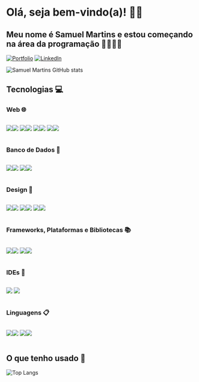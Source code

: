 # Olá, seja bem-vindo(a)! 👋😃
## Meu nome é Samuel Martins e estou começando na área da programação 👨‍🎓👨‍💻

[![Portfolio](https://img.shields.io/badge/Portfolio-FF5722?style=for-the-badge&logo=todoist&logoColor=white)](https://)
[![LinkedIn](https://img.shields.io/badge/linkedin-%230077B5.svg?style=for-the-badge&logo=linkedin&logoColor=white)](https://www.linkedin.com/in/samuel-martins-59208924a)

![Samuel Martins GitHub stats](https://github-readme-stats.vercel.app/api?username=devsani13&show_icons=true&theme=radical)

## Tecnologias 💻

### Web 🌐
<p style="display: inline-block;">
  <img src="https://img.shields.io/badge/html5-%23E34F26.svg?style=for-the-badge&logo=html5&logoColor=white"><img src="https://img.shields.io/badge/⚪_⚪_⚪_⚪_⚪-e84c24?style=for-the-badge">
  <img src="https://img.shields.io/badge/css3-%231572B6.svg?style=for-the-badge&logo=css3&logoColor=white"><img src="https://img.shields.io/badge/⚪_⚪_⚪_⚪_⚫-1572b6?style=for-the-badge">
  <img src="https://img.shields.io/badge/javascript-%23323330.svg?style=for-the-badge&logo=javascript&logoColor=%23F7DF1E"><img src="https://img.shields.io/badge/⚪_⚪_⚫_⚫_⚫-323330?style=for-the-badge">
  <img src="https://img.shields.io/badge/php-%23777BB4.svg?style=for-the-badge&logo=php&logoColor=white"><img src="https://img.shields.io/badge/⚪_⚪_⚫_⚫_⚫-777bb4?style=for-the-badge">
</p>

### Banco de Dados 📂
<p style="display: inline-block;">
  <img src="https://img.shields.io/badge/mysql-4479A1.svg?style=for-the-badge&logo=mysql&logoColor=white"><img src="https://img.shields.io/badge/⚪_⚪_⚫_⚫_⚫-4479a1?style=for-the-badge">
  <img src="https://img.shields.io/badge/sqlite-%2307405e.svg?style=for-the-badge&logo=sqlite&logoColor=white"><img src="https://img.shields.io/badge/⚪_⚪_⚫_⚫_⚫-07405e?style=for-the-badge">
</p>

### Design 🎨
<p style="display: inline-block;">
  <img src="https://img.shields.io/badge/adobe%20photoshop-%2331A8FF.svg?style=for-the-badge&logo=adobe%20photoshop&logoColor=white"><img src="https://img.shields.io/badge/⚪_⚪_⚪_⚪_⚫-31a8ff?style=for-the-badge">
  <img src="https://img.shields.io/badge/Adobe%20Premiere%20Pro-9999FF.svg?style=for-the-badge&logo=Adobe%20Premiere%20Pro&logoColor=white"><img src="https://img.shields.io/badge/⚪_⚪_⚪_⚫_⚫-9999ff?style=for-the-badge">
  <img src="https://img.shields.io/badge/blender-%23F5792A.svg?style=for-the-badge&logo=blender&logoColor=white"><img src="https://img.shields.io/badge/⚪_⚪_⚪_⚫_⚫-f5792a?style=for-the-badge">
</p>

### Frameworks, Plataformas e Bibliotecas 📚
<p style="display: inline-block;">
  <img src="https://img.shields.io/badge/.NET-5C2D91?style=for-the-badge&logo=.net&logoColor=white"><img src="https://img.shields.io/badge/⚪_⚪_⚪_⚪_⚫-5c2d91?style=for-the-badge">
  <img src="https://img.shields.io/badge/Xamarin-3199DC?style=for-the-badge&logo=xamarin&logoColor=white"><img src="https://img.shields.io/badge/⚪_⚪_⚪_⚫_⚫-3199dc?style=for-the-badge">
</p>

### IDEs 🔨
<p style="display: inline-block;">
  <img src="https://img.shields.io/badge/Visual%20Studio%20Code-0078d7.svg?style=for-the-badge&logo=visual-studio-code&logoColor=white">
  <img src="https://img.shields.io/badge/Visual%20Studio-5C2D91.svg?style=for-the-badge&logo=visual-studio&logoColor=white">
</p>

### Linguagens 📋
<p style="display: inline-block;">
  <img src="https://img.shields.io/badge/c%23-%23239120.svg?style=for-the-badge&logo=csharp&logoColor=white"><img src="https://img.shields.io/badge/⚪_⚪_⚪_⚪_⚫-239120?style=for-the-badge">
  <img src="https://img.shields.io/badge/java-%23ED8B00.svg?style=for-the-badge&logo=openjdk&logoColor=white"><img src="https://img.shields.io/badge/⚪_⚪_⚫_⚫_⚫-ed8b00?style=for-the-badge">
</p>

## O que tenho usado 🧰

![Top Langs](https://github-readme-stats.vercel.app/api/top-langs/?username=devsani13&layout=compact)
